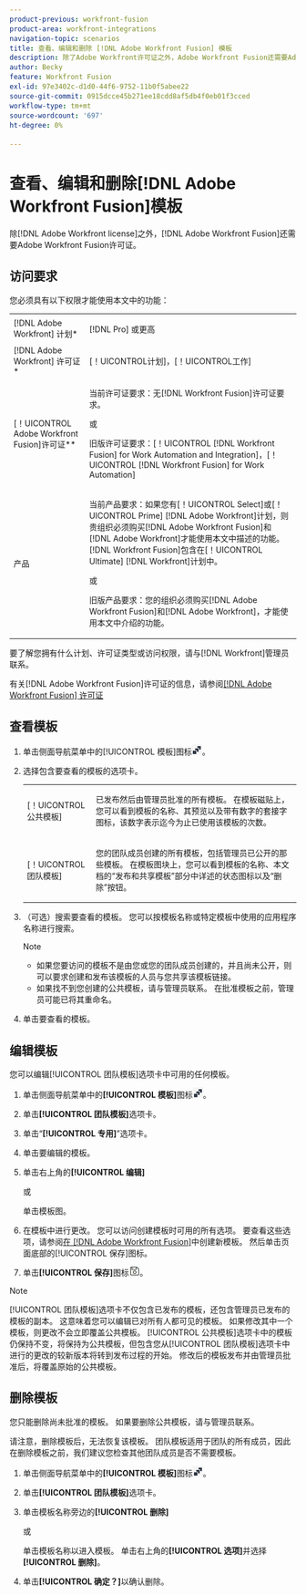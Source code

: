 ```yaml
---
product-previous: workfront-fusion
product-area: workfront-integrations
navigation-topic: scenarios
title: 查看、编辑和删除 [!DNL Adobe Workfront Fusion] 模板
description: 除了Adobe Workfront许可证之外，Adobe Workfront Fusion还需要Adobe Workfront Fusion许可证。
author: Becky
feature: Workfront Fusion
exl-id: 97e3402c-d1d0-44f6-9752-11b0f5abee22
source-git-commit: 0915dcce45b271ee18cdd8af5db4f0eb01f3cced
workflow-type: tm+mt
source-wordcount: '697'
ht-degree: 0%

---
```


# 查看、编辑和删除[!DNL Adobe Workfront Fusion]模板

除[!DNL Adobe Workfront license]之外，[!DNL Adobe Workfront Fusion]还需要Adobe Workfront Fusion许可证。

## 访问要求

您必须具有以下权限才能使用本文中的功能：

<table style="table-layout:auto"> 
 <col> 
 <col> 
 <tbody> 
  <tr> 
    <td role="rowheader">[!DNL Adobe Workfront] 计划*</td> 
   <td> <p>[!DNL Pro] 或更高</p> </td> 
  </tr> 
  <tr data-mc-conditions=""> 
   <td role="rowheader">[!DNL Adobe Workfront] 许可证*</td> 
   <td> <p>[！UICONTROL计划]，[！UICONTROL工作]</p> </td> 
  </tr> 
  <tr> 
   <td role="rowheader">[！UICONTROL Adobe Workfront Fusion]许可证**</td> 
  <td>
   <p>当前许可证要求：无[!DNL Workfront Fusion]许可证要求。</p>
   <p>或</p>
   <p>旧版许可证要求：[！UICONTROL [!DNL Workfront Fusion] for Work Automation and Integration]，[！UICONTROL [!DNL Workfront Fusion] for Work Automation]</p>
   </td>  
  </tr> 
  <tr> 
   <td role="rowheader">产品</td> 
   <td>
   <p>当前产品要求：如果您有[！UICONTROL Select]或[！UICONTROL Prime] [!DNL Adobe Workfront]计划，则贵组织必须购买[!DNL Adobe Workfront Fusion]和[!DNL Adobe Workfront]才能使用本文中描述的功能。 [!DNL Workfront Fusion]包含在[！UICONTROL Ultimate] [!DNL Workfront]计划中。</p>
   <p>或</p>
   <p>旧版产品要求：您的组织必须购买[!DNL Adobe Workfront Fusion]和[!DNL Adobe Workfront]，才能使用本文中介绍的功能。</p>
   </td> 
  </tr> 
 </tbody> 
</table>

要了解您拥有什么计划、许可证类型或访问权限，请与[!DNL Workfront]管理员联系。

有关[!DNL Adobe Workfront Fusion]许可证的信息，请参阅[[!DNL Adobe Workfront Fusion] 许可证](../../../workfront-fusion/get-started/license-automation-vs-integration.md)

## 查看模板

1. 单击侧面导航菜单中的[!UICONTROL 模板]图标![](assets/fusion-template-icon.png)。
1. 选择包含要查看的模板的选项卡。

   <table style="table-layout:auto"> 
    <col> 
    <col> 
    <tbody> 
     <tr> 
      <td role="rowheader">[！UICONTROL公共模板]</td> 
      <td> <p> 已发布然后由管理员批准的所有模板。 在模板磁贴上，您可以看到模板的名称、其预览以及带有数字的套接字图标，该数字表示迄今为止已使用该模板的次数。</p> </td> 
     </tr> 
     <tr> 
      <td role="rowheader">[！UICONTROL团队模板]</td> 
      <td> <p>您的团队成员创建的所有模板，包括管理员已公开的那些模板。 在模板图块上，您可以看到模板的名称、本文档的“发布和共享模板”部分中详述的状态图标以及“删除”按钮。</p> </td> 
     </tr> 
    </tbody> 
   </table>

1. （可选）搜索要查看的模板。 您可以按模板名称或特定模板中使用的应用程序名称进行搜索。

   >[!NOTE]
   >
   >* 如果您要访问的模板不是由您或您的团队成员创建的，并且尚未公开，则可以要求创建和发布该模板的人员与您共享该模板链接。
   >* 如果找不到您创建的公共模板，请与管理员联系。 在批准模板之前，管理员可能已将其重命名。


1. 单击要查看的模板。

## 编辑模板

您可以编辑[!UICONTROL 团队模板]选项卡中可用的任何模板。

1. 单击侧面导航菜单中的&#x200B;**[!UICONTROL 模板]**&#x200B;图标![](assets/fusion-template-icon.png)。
1. 单击&#x200B;**[!UICONTROL 团队模板]**&#x200B;选项卡。
1. 单击“**[!UICONTROL 专用]**”选项卡。
1. 单击要编辑的模板。
1. 单击右上角的&#x200B;**[!UICONTROL 编辑]**

   或

   单击模板图。

1. 在模板中进行更改。 您可以访问创建模板时可用的所有选项。 要查看这些选项，请参阅[在 [!DNL Adobe Workfront Fusion]](../../../workfront-fusion/scenarios/templates/create-new-fusion-templates.md)中创建新模板。 然后单击页面底部的[!UICONTROL 保存]图标。
1. 单击&#x200B;**[!UICONTROL 保存]**&#x200B;图标![](assets/save-icon.png)。

>[!NOTE]
>
>[!UICONTROL 团队模板]选项卡不仅包含已发布的模板，还包含管理员已发布的模板的副本。 这意味着您可以编辑已对所有人都可见的模板。 如果修改其中一个模板，则更改不会立即覆盖公共模板。 [!UICONTROL 公共模板]选项卡中的模板仍保持不变，将保持为公共模板，但包含您从[!UICONTROL 团队模板]选项卡中进行的更改的较新版本将转到发布过程的开始。 修改后的模板发布并由管理员批准后，将覆盖原始的公共模板。

## 删除模板

您只能删除尚未批准的模板。 如果要删除公共模板，请与管理员联系。

请注意，删除模板后，无法恢复该模板。 团队模板适用于团队的所有成员，因此在删除模板之前，我们建议您检查其他团队成员是否不需要模板。

1. 单击侧面导航菜单中的&#x200B;**[!UICONTROL 模板]**&#x200B;图标![](assets/fusion-template-icon.png)。
1. 单击&#x200B;**[!UICONTROL 团队模板]**&#x200B;选项卡。
1. 单击模板名称旁边的&#x200B;**[!UICONTROL 删除]**

   或

   单击模板名称以进入模板。 单击右上角的&#x200B;**[!UICONTROL 选项]**&#x200B;并选择&#x200B;**[!UICONTROL 删除]**。

1. 单击&#x200B;**[!UICONTROL 确定？]**&#x200B;以确认删除。
